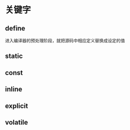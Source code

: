 # 关键字

## define
进入编译器的预处理阶段，就把源码中相应定义替换成设定的值

## static

## const

## inline

## explicit

## volatile

